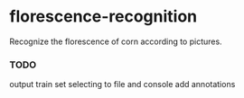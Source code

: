 # florescence-recognition
Recognize the florescence of corn according to pictures.

### TODO
output train set selecting to file and console
add annotations